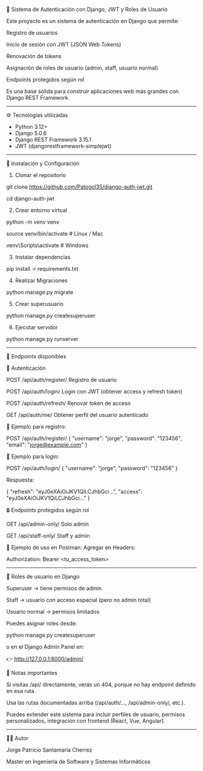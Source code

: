 🔐 Sistema de Autenticación con Django, JWT y Roles de Usuario

Este proyecto es un sistema de autenticación en Django que permite:

Registro de usuarios

Inicio de sesión con JWT (JSON Web Tokens)

Renovación de tokens

Asignación de roles de usuario (admin, staff, usuario normal)

Endpoints protegidos según rol

Es una base sólida para construir aplicaciones web más grandes con Django REST Framework.

---

⚙️ Tecnologías utilizadas

- Python 3.12+
- Django 5.0.6
- Django REST Framework 3.15.1
- JWT (djangorestframework-simplejwt)

---

🚀 Instalación y Configuración

1. Clonar el repositorio

git clone https://github.com/Patogol35/django-auth-jwt.git

cd django-auth-jwt

2. Crear entorno virtual

python -m venv venv

source venv/bin/activate   # Linux / Mac

venv\Scripts\activate      # Windows

3. Instalar dependencias

pip install -r requirements.txt

4. Realizar Migraciones 

python manage.py migrate

5. Crear superusuario

python manage.py createsuperuser

6. Ejecutar servidor

python manage.py runserver

---

🔑 Endpoints disponibles

👤 Autenticación

POST	/api/auth/register/	Registro de usuario

POST	/api/auth/login/	Login con JWT (obtener access y refresh token)

POST	/api/auth/refresh/	Renovar token de acceso

GET	/api/auth/me/	Obtener perfil del usuario autenticado

📌 Ejemplo para registro:

POST /api/auth/register/
{
  "username": "jorge",
  "password": "123456",
  "email": "jorge@example.com"
}


📌 Ejemplo para login:

POST /api/auth/login/
{
  "username": "jorge",
  "password": "123456"
}


Respuesta:

{
  "refresh": "eyJ0eXAiOiJKV1QiLCJhbGci...",
  "access": "eyJ0eXAiOiJKV1QiLCJhbGci..."
}

🔒 Endpoints protegidos según rol

GET	/api/admin-only/	Solo admin

GET	/api/staff-only/	Staff y admin

📌 Ejemplo de uso en Postman:
Agregar en Headers:

Authorization: Bearer <tu_access_token>

---

👥 Roles de usuario en Django

Superuser → tiene permisos de admin

Staff → usuario con acceso especial (pero no admin total)

Usuario normal → permisos limitados

Puedes asignar roles desde:

python manage.py createsuperuser


o en el Django Admin Panel en:

👉 http://127.0.0.1:8000/admin/

📌 Notas importantes

Si visitas /api/ directamente, verás un 404, porque no hay endpoint definido en esa ruta.

Usa las rutas documentadas arriba (/api/auth/..., /api/admin-only/, etc.).

Puedes extender este sistema para incluir perfiles de usuario, permisos personalizados, integración con frontend (React, Vue, Angular).

---

👨‍💻 Autor

Jorge Patricio Santamaría Cherrez

Máster en Ingeniería de Software y Sistemas Informáticos
